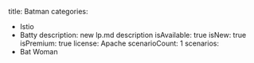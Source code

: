 title: Batman
categories:
  - Istio
  - Batty
description: new lp.md description
isAvailable: true
isNew: true
isPremium: true
license: Apache
scenarioCount: 1
scenarios:
  - Bat Woman
